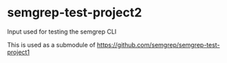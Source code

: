 # semgrep-test-project2
Input used for testing the semgrep CLI

This is used as a submodule of https://github.com/semgrep/semgrep-test-project1
